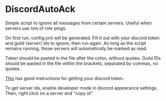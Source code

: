 # DiscordAutoAck
Simple script to ignore all messages from certain servers. Useful when servers use lots of role pings.

On first run, config.yml will be generated. Fill it out with your discord token and guild (server) ids to ignore, then run again. As long as the script remains running, those servers will automatically be marked as read.

Token should be pasted in the file after the colon, without quotes. Guild IDs should be pasted in the file within the brackets, separated by commas, no quotes.

[This](https://github.com/TheRacingLion/Discord-SelfBot/wiki/Discord-Token-Tutorial) has good instructions for getting your discord token.

To get server ids, enable developer mode in discord appearance settings. Then, right click on a server and "copy id".
